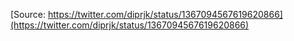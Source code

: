 [Source: https://twitter.com/diprjk/status/1367094567619620866](https://twitter.com/diprjk/status/1367094567619620866)